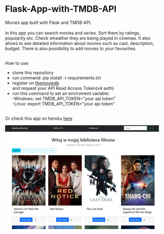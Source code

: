 # Flask-App-with-TMDB-API


Movies app built with Flask and TMDB API.<br /><br />
In this app you can search movies and series. Sort them by ratings, popularity etc. 
Check wheather they are being played in cinemas. It also allows to see detailed information about movies such as cast, description, budget. 
There is also possibility to add movies to your favourites.<br /><br />

How to use:<br />
- clone this repository<br />
- run command: pip install -r requirements.txt<br />
- register on <a href="https://www.themoviedb.org/">themoviedb</a><br /> and request your API Read Access Token(v4 auth)
- run this command to set an enviroment variable:<br />
-Windows: set TMDB_API_TOKEN="your api token"<br />
-Linux: export TMDB_API_TOKEN="your api token"<br /><br />

Or check this app on heroku <a href="https://tmdbapiflaskapp.herokuapp.com/">here</a><br />

![](images/screen.png)
